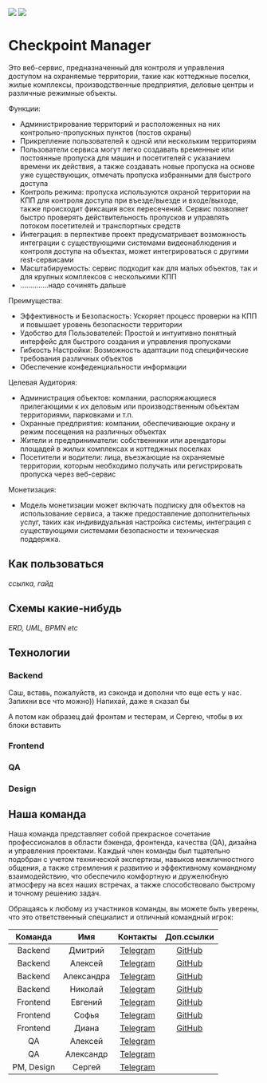 [![](https://img.shields.io/badge/Spring%20Boot%20Version-3.1.2-orange)](/build.gradle) [![](https://img.shields.io/badge/Java%20Version-17-orange)](/build.gradle)
# Checkpoint Manager
Это веб-сервис, предназначенный для контроля и управления доступом на охраняемые территории, 
такие как коттеджные поселки, жилые комплексы, производственные предприятия, деловые центры и различные режимные объекты.

Функции:
- Администрирование территорий и расположенных на них контрольно-пропускных пунктов (постов охраны)
- Прикрепление пользователей к одной или нескольким территориям
- Пользователи сервиса могут легко создавать временные или постоянные пропуска для машин и посетителей с указанием 
времени их действия, а также создавать новые пропуска на основе уже существующих, отмечать пропуска избранными для быстрого доступа
- Контроль режима: пропуска используются охраной территории на КПП для контроля доступа при въезде/выезде и входе/выходе, 
также происходит фиксация всех пересечений. Сервис позволяет быстро проверять действительность пропусков и управлять потоком посетителей и транспортных средств
- Интеграция: в перпективе проект предусматривает возможность интеграции с существующими системами видеонаблюдения и контроля доступа на объектах, 
может интегрироваться с другими rest-сервисами
- Масштабируемость: сервис подходит как для малых объектов, так и для крупных комплексов с несколькими КПП
- ..............надо сочинять дальше

Преимущества:

- Эффективность и Безопасность: Ускоряет процесс проверки на КПП и повышает уровень безопасности территории
- Удобство для Пользователей: Простой и интуитивно понятный интерфейс для быстрого создания и управления пропусками
- Гибкость Настройки: Возможность адаптации под специфические требования различных объектов
- Обеспечение конфеденциальности информации

Целевая Аудитория:

- Администрация объектов: компании, распоряжающиеся прилегающими к их деловым или производственным объектам территориями, парковками и т.п.
- Охранные предприятия: компании, обеспечивающие охрану и режим посещения на различных объектах
- Жители и предприниматели: собственники или арендаторы площадей в жилых комплексах и коттеджных поселках
- Посетители и водители: лица, въезжающие на охраняемые территории, которым необходимо получать или регистрировать пропуска через веб-сервис

Монетизация:
- Модель монетизации может включать подписку для объектов на использование сервиса, а также предоставление 
дополнительных услуг, таких как индивидуальная настройка системы, интеграция с существующими системами безопасности 
и техническая поддержка.

## Как пользоваться
_ссылка, гайд_

## Схемы какие-нибудь 
_ERD, UML, BPMN etc_

## Технологии
### Backend
Саш, вставь, пожалуйств, из сэконда и дополни что еще есть у нас. Запихни все что можно)) Напихай, даже я сказал бы

А потом как образец дай фронтам и тестерам, и Сергею, чтобы в их блоки вставить
### Frontend
### QA
### Design

## Наша команда 
Наша команда представляет собой прекрасное сочетание профессионалов в области бэкенда, фронтенда, 
качества (QA), дизайна и управления проектами. 
Каждый член команды был тщательно подобран с учетом технической экспертизы, навыков межличностного общения,
а также стремления к развитию и эффективному командному взаимодействию, что обеспечило комфортную 
и дружелюбную атмосферу на всех наших встречах, а также способствовало быстрому и точному решению задач. 

Обращаясь к любому из участников команды, вы можете быть уверены, 
что это ответственный специалист и отличный командный игрок:

|  Команда   |    Имя     |                 Контакты                 |                 Доп.ссылки                 | 
|:----------:|:----------:|:----------------------------------------:|:------------------------------------------:|
|  Backend   |  Дмитрий   |     [Telegram](https://t.me/Ldv236)      |    [GitHub](https://github.com/Ldv236)     |
|  Backend   |  Алексей   |    [Telegram](https://t.me/DiabluSun)    |    [GitHub](https://github.com/x3imal)     |
|  Backend   | Александра |    [Telegram](https://t.me/fifimova)     |   [GitHub](https://github.com/fifimova)    |
|  Backend   |  Николай   |    [Telegram](https://t.me/VeselovND)    |  [GitHub](https://github.com/veselovnd88)  |
|  Frontend  |  Евгений   |     [Telegram](https://t.me/lepehun)     | [GitHub](https://github.com/PipolaPopala)  |
|  Frontend  |   Софья    |        [Telegram](https://t.me/ )        |  [GitHub](https://github.com/YakovlevaSS)  |
|  Frontend  |   Диана    | [Telegram](https://t.me/@Miiniistrelia)  | [GitHub](https://github.com/DianaSemenova) |
|     QA     |  Алексей   |   [Telegram](https://t.me/@alexfef72)    |                                            |
|     QA     | Александр  | [Telegram](https://t.me/@Aleksandr_9473) |                                            |
| PM, Design |   Сергей   |  [Telegram](https://t.me/@NeonetSergey)  |                                            |
